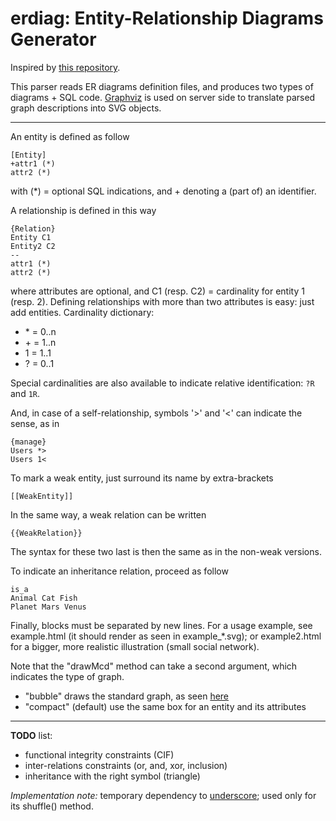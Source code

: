 # erdiag: Entity-Relationship Diagrams Generator

Inspired by [this repository](https://code.google.com/archive/p/merisier/).

This parser reads ER diagrams definition files, and produces two types of diagrams + SQL code.
[Graphviz](https://www.graphviz.org/) is used on server side to translate parsed graph descriptions into SVG objects.

-----

An entity is defined as follow

	[Entity]
	+attr1 (*)
	attr2 (*)

with (\*) = optional SQL indications, and + denoting a (part of) an identifier.

A relationship is defined in this way

	{Relation}
	Entity C1
	Entity2 C2
	--
	attr1 (*)
	attr2 (*)

where attributes are optional, and C1 (resp. C2) = cardinality for entity 1 (resp. 2).
Defining relationships with more than two attributes is easy: just add entities.
Cardinality dictionary:
 * \* = 0..n
 * \+ = 1..n
 * 1 = 1..1
 * ? = 0..1

Special cardinalities are also available to indicate relative identification: `?R` and `1R`.

And, in case of a self-relationship, symbols '>' and '<' can indicate the sense, as in

	{manage}
	Users *>
	Users 1<

To mark a weak entity, just surround its name by extra-brackets

	[[WeakEntity]]

In the same way, a weak relation can be written

	{{WeakRelation}}

The syntax for these two last is then the same as in the non-weak versions.

To indicate an inheritance relation, proceed as follow

	is_a
	Animal Cat Fish
	Planet Mars Venus

Finally, blocks must be separated by new lines. For a usage example, see example.html (it should render as seen in example\_\*.svg);
or example2.html for a bigger, more realistic illustration (small social network).

Note that the "drawMcd" method can take a second argument, which indicates the type of graph.
 * "bubble" draws the standard graph, as seen [here](https://en.wikipedia.org/wiki/Entity%E2%80%93relationship_model#/media/File:ER_Diagram_MMORPG.png)
 * "compact" (default) use the same box for an entity and its attributes

-----

**TODO** list:

 - functional integrity constraints (CIF)
 - inter-relations constraints (or, and, xor, inclusion)
 - inheritance with the right symbol (triangle)

*Implementation note:* temporary dependency to [underscore](http://underscorejs.org/); used only for its shuffle() method.
